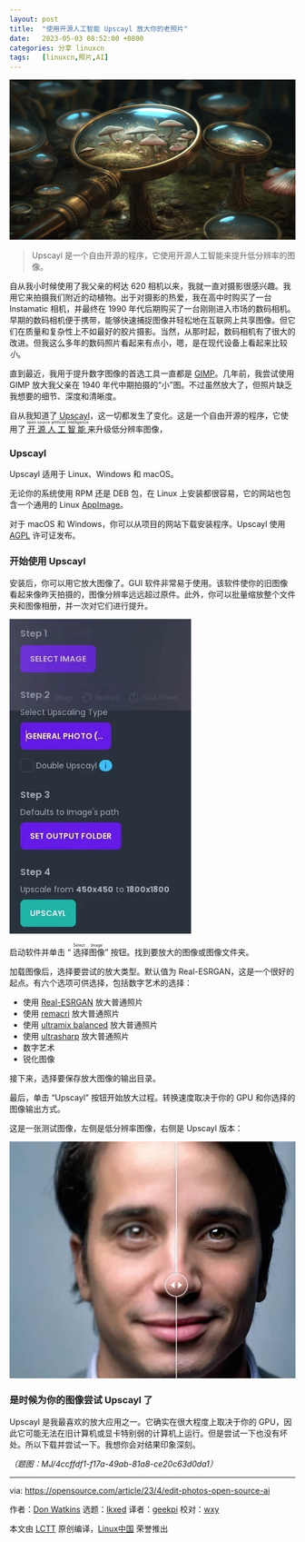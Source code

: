 ```yaml
---
layout: post
title:	"使用开源人工智能 Upscayl 放大你的老照片"
date:	2023-05-03 08:52:00 +0800 
categories:	分享 linuxcn 
tags:	[linuxcn,照片,AI]
---
```



![](/Asserts/Images/album/202305/03/085229uwawt7dbbilw2272.png)



> 
> Upscayl 是一个自由开源的程序，它使用开源人工智能来提升低分辨率的图像。
> 
> 
> 


自从我小时候使用了我父亲的柯达 620 相机以来，我就一直对摄影很感兴趣。我用它来拍摄我们附近的动植物。出于对摄影的热爱，我在高中时购买了一台 Instamatic 相机，并最终在 1990 年代后期购买了一台刚刚进入市场的数码相机。早期的数码相机便于携带，能够快速捕捉图像并轻松地在互联网上共享图像。但它们在质量和复杂性上不如最好的胶片摄影。当然，从那时起，数码相机有了很大的改进。但我这么多年的数码照片看起来有点小，嗯，是在现代设备上看起来比较*小*。


直到最近，我用于提升数字图像的首选工具一直都是 [GIMP](https://opensource.com/tags/gimp)。几年前，我尝试使用 GIMP 放大我父亲在 1940 年代中期拍摄的“小”图。不过虽然放大了，但照片缺乏我想要的细节、深度和清晰度。


自从我知道了 [Upscayl](https://github.com/upscayl/upscayl)，这一切都发生了变化。这是一个自由开源的程序，它使用了 <ruby> <a href="https://opensource.com/article/22/10/defining-open-source-ai">  开源人工智能 </a> <rt>  open source artificial intelligence </rt></ruby> 来升级低分辨率图像，


### Upscayl


Upscayl 适用于 Linux、Windows 和 macOS。


无论你的系统使用 RPM 还是 DEB 包，在 Linux 上安装都很容易，它的网站也包含一个通用的 Linux [AppImage](https://appimage.github.io/Upscayl/)。


对于 macOS 和 Windows，你可以从项目的网站下载安装程序。Upscayl 使用 [AGPL](https://github.com/upscayl/upscayl/blob/main/LICENSE) 许可证发布。


### 开始使用 Upscayl


安装后，你可以用它放大图像了。GUI 软件非常易于使用。该软件使你的旧图像看起来像昨天拍摄的，图像分辨率远远超过原件。此外，你可以批量缩放整个文件夹和图像相册，并一次对它们进行提升。


![The left panel of Upscayl provides clear guidance on the 4 steps required to upscale an image.](/Asserts/Images/album/202305/03/085304phrrpinhllqinenu.jpg)


启动软件并单击 “<ruby> 选择图像 <rt>  Select Image </rt></ruby>” 按钮。找到要放大的图像或图像文件夹。


加载图像后，选择要尝试的放大类型。默认值为 Real-ESRGAN，这是一个很好的起点。有六个选项可供选择，包括数字艺术的选择：


* 使用 [Real-ESRGAN](https://github.com/xinntao/Real-ESRGAN) 放大普通照片
* 使用 [remacri](https://upscale.wiki/wiki/Model_Database) 放大普通照片
* 使用 [ultramix balanced](https://upscale.wiki/wiki/Model_Database) 放大普通照片
* 使用 [ultrasharp](https://upscale.wiki/wiki/Model_Database) 放大普通照片
* 数字艺术
* 锐化图像


接下来，选择要保存放大图像的输出目录。


最后，单击 “Upscayl” 按钮开始放大过程。转换速度取决于你的 GPU 和你选择的图像输出方式。


这是一张测试图像，左侧是低分辨率图像，右侧是 Upscayl 版本：


![An image processed by Upscayl.](/Asserts/Images/album/202305/03/085311z8b115xb811bp28b.jpg)


### 是时候为你的图像尝试 Upscayl 了


Upscayl 是我最喜欢的放大应用之一。它确实在很大程度上取决于你的 GPU，因此它可能无法在旧计算机或显卡特别弱的计算机上运行。但是尝试一下也没有坏处。所以下载并尝试一下。我想你会对结果印象深刻。


*（题图：MJ/4ccffdf1-f17a-49ab-81a8-ce20c63d0da1）*




---


via: <https://opensource.com/article/23/4/edit-photos-open-source-ai>


作者：[Don Watkins](https://opensource.com/users/don-watkins) 选题：[lkxed](https://github.com/lkxed/) 译者：[geekpi](https://github.com/geekpi) 校对：[wxy](https://github.com/wxy)


本文由 [LCTT](https://github.com/LCTT/TranslateProject) 原创编译，[Linux中国](https://linux.cn/) 荣誉推出
